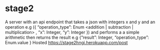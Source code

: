 # stage2
A server with an api endpoint that takes a json with integers x and y and an operation e.g ({ “operation_type”: Enum <addition | subtraction | multiplication> , “x”: Integer, “y”: Integer })
and performs a a simple arithmetic then returns the result e.g {“result”: Integer, “operation_type”: Enum.value }
Hosted https://stage2hngi.herokuapp.com/post


